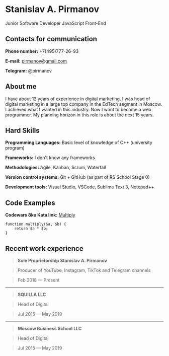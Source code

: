 # Stanislav A. Pirmanov

Junior Software Developer JavaScript Front-End

## Contacts for communication


**Phone number:** +7(495)777-26-93


**E-mail:** pirmanov@gmail.com


**Telegram:** @pirmanov

## About me
I have about 12 years of experience in digital marketing. I was head of digital marketing in a large top company in the EdTech segment in Moscow. I achieved what I wanted in this industry. Now I want to become a web programmer. My planning horizon in this role is about the next 15 years.

## Hard Skills

**Programming Languages:** Basic level of knowledge of C++ (university program)


**Frameworks:** I don't know any frameworks


**Methodologies:** Agile, Kanban, Scrum, Waterfall


**Version control systems:** Git + GitHub (as part of RS School Stage 0)


**Development tools:** Visual Studio, VSCode, Sublime Text 3, Notepad++

## Code Examples


**Codewars 8ku Kata link:** [Multiply](https://www.codewars.com/kata/50654ddff44f800200000004)

```
function multiply($a, $b) {
    return $a * $b;
}

```
## Recent work experience


> **Sole Proprietorship Stanislav A. Pirmanov**


> Producer of YouTube, Instagram, TikTok and Telegram channels


>Feb 2018 — Present


---


> **SQUILLA LLC**


> Head of Digital


>Jul 2015 — May 2019


---


> **Moscow Business School LLC**


> Head of Digital


>Jul 2015 — May 2019